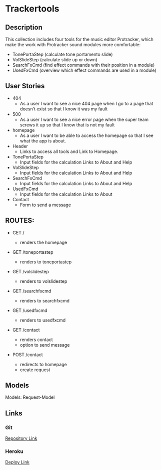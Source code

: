 # Trackertools

## Description

This collection includes four tools for the music editor Protracker, which make the work with Protracker sound modules more comfortable:
 - TonePortaStep (calculate tone portamento slide)
 - VolSlideStep (calculate slide up or down)
 - SearchFxCmd (find effect commands with their position in a module)
 - UsedFxCmd (overview which effect commands are used in a module)
 
## User Stories

- 404
   - As a user I want to see a nice 404 page when I go to a page that doesn’t exist so that I know it was my fault 
- 500
   - As a user I want to see a nice error page when the super team screws it up so that I know that is not my fault
- homepage
   - As a user I want to be able to access the homepage so that I see what the app is about. 
- Header
   - Links to access all tools and  Link to Homepage.
- TonePortaStep
   - Input fields for the calculation Links to About and Help
- VolSlideStep 
   - Input fields for the calculation Links to About and Help
- SearchFxCmd 
   - Input fields for the calculation Links to About and Help
- UsedFxCmd 
   - Input fields for the calculation Links to About
- Contact 
   - Form to send a message

## ROUTES:

- GET / 
  - renders the homepage

- GET /toneportastep
   - renders to toneportastep

- GET /volslidestep
   - renders to volslidestep

- GET /searchfxcmd
   - renders to searchfxcmd

- GET /usedfxcmd
   - renders to usedfxcmd

- GET /contact
  - renders contact
  - option to send message

- POST /contact
  - redirects to homepage
  - create request

## Models

Models: Request-Model

## Links

### Git

[Repository Link](https://github.com/christiangerbig/Trackertools)

### Heroku
[Deploy Link](https://trackertools.herokuapp.com/)